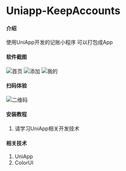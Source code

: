 # Uniapp-KeepAccounts

#### 介绍
 使用UniApp开发的记账小程序 可以打包成App

#### 软件截图 
![首页](/images/首页.jpg "首页图")
![添加](/images/首页.jpg "添加图")
![我的](/images/我的.jpg "我的")

#### 扫码体验
![二维码](/images/二维码.jpg "二维码")

#### 安装教程

1.  请学习UniApp相关开发技术


#### 相关技术

1.  UniApp
2.  ColorUI

